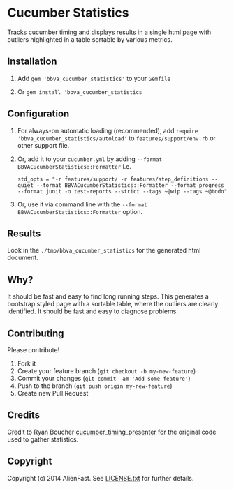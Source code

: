 # Cucumber Statistics

Tracks cucumber timing and displays results in a single html page with outliers highlighted in a table sortable by various metrics.

## Installation

1. Add `gem 'bbva_cucumber_statistics'` to your `Gemfile`

2. Or `gem install 'bbva_cucumber_statistics`

## Configuration

1. For always-on automatic loading (recommended), add `require 'bbva_cucumber_statistics/autoload'` to `features/support/env.rb` or other support file.

2. Or, add it to your `cucumber.yml` by adding `--format BBVACucumberStatistics::Formatter` i.e.

    `std_opts = "-r features/support/ -r features/step_definitions --quiet --format BBVACucumberStatistics::Formatter --format progress --format junit -o test-reports --strict --tags ~@wip --tags ~@todo"`

3. Or, use it via command line with the `--format BBVACucumberStatistics::Formatter` option.

## Results

Look in the `./tmp/bbva_cucumber_statistics` for the generated html document.

## Why?

It should be fast and easy to find long running steps.  This generates a bootstrap styled page with a sortable table, where the outliers are clearly identified.  It should be fast and easy to diagnose problems.

## Contributing

Please contribute!

1. Fork it
2. Create your feature branch (`git checkout -b my-new-feature`)
3. Commit your changes (`git commit -am 'Add some feature'`)
4. Push to the branch (`git push origin my-new-feature`)
5. Create new Pull Request

## Credits
Credit to Ryan Boucher [cucumber_timing_presenter](https://github.com/distributedlife/cucumber_timing_presenter) for the original code used to gather statistics.

## Copyright

Copyright (c) 2014 AlienFast. See [LICENSE.txt](https://github.com/alienfast/cucumber_statistics/blob/master/LICENSE.txt) for further details.